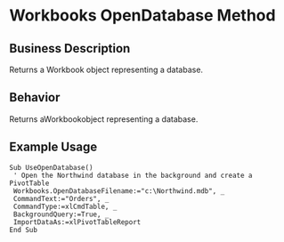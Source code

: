# Workbooks OpenDatabase Method

## Business Description
Returns a Workbook object representing a database.

## Behavior
Returns aWorkbookobject representing a database.

## Example Usage
```vba
Sub UseOpenDatabase() 
 ' Open the Northwind database in the background and create a PivotTable 
 Workbooks.OpenDatabaseFilename:="c:\Northwind.mdb", _ 
 CommandText:="Orders", _ 
 CommandType:=xlCmdTable, _ 
 BackgroundQuery:=True, _ 
 ImportDataAs:=xlPivotTableReport 
End Sub
```